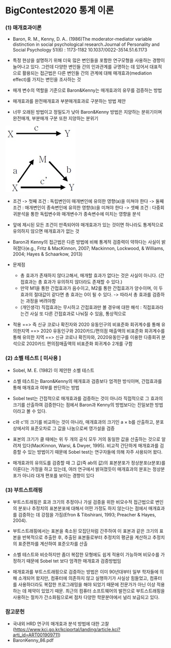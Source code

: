 # BigContest2020 통계 이론

### (1) 매개효과이론
- Baron, R. M., Kenny, D. A.. (1986)The moderator-mediator variable distinction in social psychological research.Journal of Personality and Social Psychology 51(6) : 1173-1182 10.1037/0022-3514.51.6.1173

- 특정 현상을 설명하기 위해 더욱 많은 변인들을 포함한 연구모형을 사용하는 경향이 늘어나고 있다. 그런데 다양한 변인들 간의 인과관계를 규명하는 데 있어서 대표적으로 활용되는 접근법은 다른 변인들 간의 관계에 대해 매개효과(mediation effect)를 가지는 변인을 조사하는 것
- 매개 변수의 역할을 기준으로 Baron&Kenny는 매개효과의 유무를 검증하는 방법
- 매개효과를 완전매개효과 부분매개효과로 구분하는 방법 제안
- 너무 오래된 방법이고 정밀도가 낮아 Baron&Kenny 방법은 지양하는 분위기이며 완전매개, 부분매개 구분 또한 지양하는 분위기

![매개효과](매개효과.jpg)

- 조건
    -> 첫째 조건 : 독립변인이 매개변인에 유의한 영향(a)을 미쳐야 한다
    -> 둘째 조건 : 매개변인이 종속변인에 유의한 영향(b)을 미쳐야 한다
    -> 셋째 조건 : 다중회귀분석을 통한 독립변수와 매개변수가 종속변수에 미치는 영향을 분석

- 앞에 제시된 모든 조건이 만족되어야 매개효과가 있는 것이면 하나라도 통계적으로 유의하지 않으면 매개효과가 없는 것
- Baron과 Kenny의 접근법은 다른 방법에 비해 통계적 검증력이 약하다는 사실이 밝혀졌다(e.g., Fritz & MacKinnon, 2007; Mackinnon, Lockwood, & Williams, 2004; Hayes & Schaarkow, 2013)
- 문제점
    - 총 효과가 존재하지 않다고해서, 매개할 효과가 없다는 것은 사실이 아니다. (간접효과는 총 효과가 유의하지 않더라도 존재할 수 있다.)
    - 만약 M1을 통한 간접효과가 음수이고, M2를 통한 간접효과가 양수이며, 이 두 효과의 절대값이 같다면 총 효과는 0이 될 수 있다. -> 따라서 총 효과를 검증하는 과정을 버려야함
    - (개인생각) 직접효과는 무시하고 간접효과만 볼 경우에 대한 해석 : 직접효과라는건 사실 또 다른 간접효과로 나눠질 수 있음, 통상적으로 

- 적용
    ==> 즉 신규 코로나 확진자와 2020 유동인구의 비표준화 회귀계수를 통해 유의한지역
    ==> 2020 유동인구와 2020카드/편의점 매출액의 비표준화 회귀계수를 통해 유의한 지역
    ==> 신규 코로나 확진자와, 2020유동인구를 이용한 다중회귀 분석으로 2020카드 편의점매출액의 비표준화 회귀계수 2개를 구함

### (2) 소벨 테스트 [ 미사용 ]
- Sobel, M. E. (1982) 이 제안한 소벨 테스트
- 소벨 테스트는 Baron&Kenny의 매개효과 검증보다 엄격한 방식이며, 간접효과를 통해 매개효과 여부를 판단하는 방법
- Sobel test는 간접적으로 매개효과를 검증하는 것이 아니라 직접적으로 그 효과의 크기를 산출하여 검증한다는 점에서 Baron과 Kenny의 방법보다는 진일보한 방법이라고 볼 수 있다.
-  c와 c'의 크기를 비교하는 것이 아니라, 매개효과의 크기인 a × b를 산출하고, 분포 상에서의 표준오차로 그 값을 나눔으로써 영가설을 검증

- 표본의 크기가 클 때에는 위 두 개의 공식 모두 거의 동일한 값을 산출하는 것으로 알려져 있다(MacKinnon, Warsi, & Dwyer, 1995). 비교적 간단하게 매개효과를 검증할 수 있는 방법이기 때문에 Sobel test는 연구자들에 의해 자주 사용되어 왔다.
- 매개효과의 유의도를 검증할 때 그 값(즉 ab의 값)의 표본분포가 정상분포(z분포)를 이룬다는 가정을 하고 있는데, 여러 연구에서 밝혀졌듯이 매개효과의 분포는 정상분포가 아니라 대개 편포를 보이는 경향이 있다

### (3) 부트스트래핑
- 부트스트래핑은 효과 크기의 추정이나 가설 검증을 위한 비모수적 접근법으로 변인의 분포나 추정치의 표본분포에 대해서 어떤 가정도 하지 않는다는 점에서 매개효과를 검증하는 데 강점을 가짐(Efron & Tibshirani, 1993; Preacher & Hayes, 2004).

- 부트스트래핑에서는 표본을 축소된 모집단처럼 간주하여 이 표본과 같은 크기의 표본을 반복적으로 추출한 후, 추출된 표본들로부터 추정치의 평균을 계산하고 추정치의 표준편차를 계산하여 표준오차를 산출

- 소벨 테스트와 비슷하지만 좀더 복잡한 모형에도 쉽게 적용이 가능하며 비모수를 가정하기 때문에 Sobel tet 보다 엄격한 매개효과 검증방법임

- 매개효과를 부트스트래핑으로 검증하는 방법은 이미 90년대부터 일부 학자들에 의해 소개되어 왔지만, 컴퓨터에 의존하지 않고 실행하기가 사실상 힘들었고, 컴퓨터를 사용하더라도 복잡한 프로그래밍을 해야 되었기 때문에 전문가가 아닌 이상 적용하는 데 제약이 있었기 때문. 최근의 컴퓨터 소프트웨어의 발전으로 부트스트래핑을 사용하는 절차가 간소화됨으로써 점차 다양한 학문분야에서 널리 보급되고 있다.

### 참고문헌
- 국내외 HRD 연구의 매개효과 분석 방법에 대한 고찰 (https://www.kci.go.kr/kciportal/landing/article.kci?arti_id=ART001909711)
- BaronKenny_86.pdf